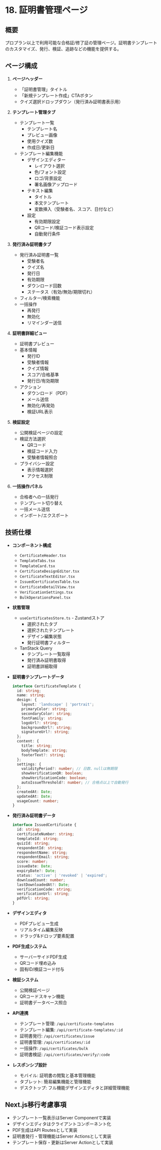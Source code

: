 # 18. 証明書管理ページ

## 概要

プロプラン以上で利用可能な合格証/修了証の管理ページ。証明書テンプレートのカスタマイズ、発行、検証、追跡などの機能を提供する。

## ページ構成

1. **ページヘッダー**

   - 「証明書管理」タイトル
   - 「新規テンプレート作成」CTAボタン
   - クイズ選択ドロップダウン（発行済み証明書表示用）

2. **テンプレート管理タブ**

   - テンプレート一覧
     - テンプレート名
     - プレビュー画像
     - 使用クイズ数
     - 作成日/更新日
   - テンプレート編集機能
     - デザインエディター
       - レイアウト選択
       - 色/フォント設定
       - ロゴ/背景設定
       - 署名画像アップロード
     - テキスト編集
       - タイトル
       - 本文テンプレート
       - 変数挿入（受験者名、スコア、日付など）
     - 設定
       - 有効期限設定
       - QRコード/検証コード表示設定
       - 自動発行条件

3. **発行済み証明書タブ**

   - 発行済み証明書一覧
     - 受験者名
     - クイズ名
     - 発行日
     - 有効期限
     - ダウンロード回数
     - ステータス（有効/無効/期限切れ）
   - フィルター/検索機能
   - 一括操作
     - 再発行
     - 無効化
     - リマインダー送信

4. **証明書詳細ビュー**

   - 証明書プレビュー
   - 基本情報
     - 発行ID
     - 受験者情報
     - クイズ情報
     - スコア/合格基準
     - 発行日/有効期限
   - アクション
     - ダウンロード（PDF）
     - メール送信
     - 無効化/再発効
     - 検証URL表示

5. **検証設定**

   - 公開検証ページの設定
   - 検証方法選択
     - QRコード
     - 検証コード入力
     - 受験者情報照合
   - プライバシー設定
     - 表示情報選択
     - アクセス制限

6. **一括操作パネル**
   - 合格者への一括発行
   - テンプレート切り替え
   - 一括メール送信
   - インポート/エクスポート

## 技術仕様

- **コンポーネント構成**

  - `CertificateHeader.tsx`
  - `TemplateTabs.tsx`
  - `TemplateCard.tsx`
  - `CertificateDesignEditor.tsx`
  - `CertificateTextEditor.tsx`
  - `IssuedCertificatesTable.tsx`
  - `CertificateDetailView.tsx`
  - `VerificationSettings.tsx`
  - `BulkOperationsPanel.tsx`

- **状態管理**

  - `useCertificatesStore.ts` - Zustandストア
    - 選択されたタブ
    - 選択されたテンプレート
    - デザイン編集状態
    - 発行証明書フィルター
  - TanStack Query
    - テンプレート一覧取得
    - 発行済み証明書取得
    - 証明書詳細取得

- **証明書テンプレートデータ**

  ```typescript
  interface CertificateTemplate {
    id: string;
    name: string;
    design: {
      layout: 'landscape' | 'portrait';
      primaryColor: string;
      secondaryColor: string;
      fontFamily: string;
      logoUrl?: string;
      backgroundUrl?: string;
      signatureUrl?: string;
    };
    content: {
      title: string;
      bodyTemplate: string;
      footerText?: string;
    };
    settings: {
      validityPeriod?: number; // 日数、nullは無期限
      showVerificationQR: boolean;
      showVerificationCode: boolean;
      autoIssueThreshold?: number; // 合格点以上で自動発行
    };
    createdAt: Date;
    updatedAt: Date;
    usageCount: number;
  }
  ```

- **発行済み証明書データ**

  ```typescript
  interface IssuedCertificate {
    id: string;
    certificateNumber: string;
    templateId: string;
    quizId: string;
    respondentId: string;
    respondentName: string;
    respondentEmail: string;
    score: number;
    issueDate: Date;
    expiryDate?: Date;
    status: 'active' | 'revoked' | 'expired';
    downloadCount: number;
    lastDownloadedAt?: Date;
    verificationCode: string;
    verificationUrl: string;
    pdfUrl: string;
  }
  ```

- **デザインエディタ**

  - PDFプレビュー生成
  - リアルタイム編集反映
  - ドラッグ&ドロップ要素配置

- **PDF生成システム**

  - サーバーサイドPDF生成
  - QRコード埋め込み
  - 固有ID/検証コード付与

- **検証システム**

  - 公開検証ページ
  - QRコードスキャン機能
  - 証明書データベース照合

- **API連携**

  - テンプレート管理: `/api/certificate-templates`
  - テンプレート編集: `/api/certificate-templates/:id`
  - 証明書発行: `/api/certificates/issue`
  - 証明書管理: `/api/certificates/:id`
  - 一括操作: `/api/certificates/bulk`
  - 証明書検証: `/api/certificates/verify/:code`

- **レスポンシブ設計**
  - モバイル: 証明書の閲覧と基本管理機能
  - タブレット: 簡易編集機能と管理機能
  - デスクトップ: フル機能デザインエディタと詳細管理機能

## Next.js移行考慮事項

- テンプレート一覧表示はServer Componentで実装
- デザインエディタはクライアントコンポーネント化
- PDF生成はAPI Routesとして実装
- 証明書発行・管理機能はServer Actionsとして実装
- テンプレート保存・更新はServer Actionとして実装
